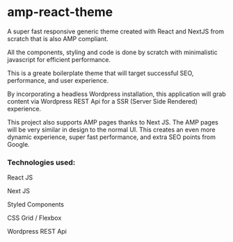 # amp-react-theme
A super fast responsive generic theme created with React and NextJS from scratch that is also AMP compliant.

All the components, styling and code is done by scratch with minimalistic javascript for efficient performance.

This is a greate boilerplate theme that will target successful SEO, performance, and user experience.

By incorporating a headless Wordpress installation, this application will grab content via Wordpress REST Api for a SSR (Server Side Rendered) experience.

This project also supports AMP pages thanks to Next JS. The AMP pages will be very similar in design to the normal UI. This creates an even more dynamic experience, super fast performance, and extra SEO points from Google.

### Technologies used:
React JS

Next JS

Styled Components

CSS Grid / Flexbox

Wordpress REST Api

